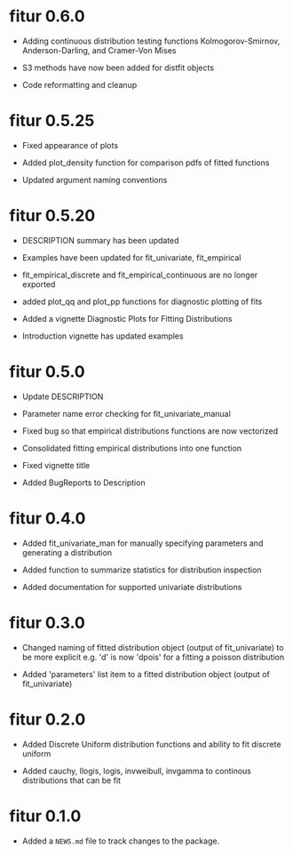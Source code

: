 # fitur 0.6.0

* Adding continuous distribution testing functions Kolmogorov-Smirnov, Anderson-Darling, and Cramer-Von Mises

* S3 methods have now been added for distfit objects

* Code reformatting and cleanup

# fitur 0.5.25

* Fixed appearance of plots

* Added plot_density function for comparison pdfs of fitted functions

* Updated argument naming conventions 

# fitur 0.5.20

* DESCRIPTION summary has been updated

* Examples have been updated for fit_univariate, fit_empirical

* fit_empirical_discrete and fit_empirical_continuous are no longer exported

* added plot_qq and plot_pp functions for diagnostic plotting of fits

* Added a vignette Diagnostic Plots for Fitting Distributions

* Introduction vignette has updated examples

# fitur 0.5.0

* Update DESCRIPTION

* Parameter name error checking for fit_univariate_manual

* Fixed bug so that empirical distributions functions are now vectorized

* Consolidated fitting empirical distributions into one function

* Fixed vignette title

* Added BugReports to Description

# fitur 0.4.0

* Added fit_univariate_man for manually specifying parameters and generating a
distribution

* Added function to summarize statistics for distribution inspection

* Added documentation for supported univariate distributions

# fitur 0.3.0

* Changed naming of fitted distribution object (output of fit_univariate) to be 
more explicit e.g. 'd' is now 'dpois' for a fitting a poisson distribution

* Added 'parameters' list item to a fitted distribution object (output of 
fit_univariate)


# fitur 0.2.0

* Added Discrete Uniform distribution functions and ability to fit discrete uniform

* Added cauchy, llogis, logis, invweibull, invgamma to continous distributions that can be fit

# fitur 0.1.0

* Added a `NEWS.md` file to track changes to the package.



